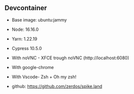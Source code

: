 ## Devcontainer

- Base image: ubuntu:jammy
- Node: 16.16.0
- Yarn: 1.22.19
- Cypress 10.5.0
- With noVNC - XFCE trough noVNC (http://localhost:6080)
- With google-chrome
- With Vscode- Zsh + Oh my zsh!

- github: https://github.com/zerdos/spike.land
